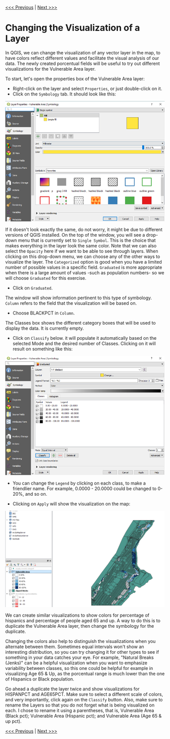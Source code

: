 [<<< Previous](16calc2.md)  | [Next >>>](19layout.md)  

# Changing the Visualization of a Layer

In QGIS, we can change the visualization of any vector layer in the map, to have colors reflect different values and facilitate the visual analysis of our data. The newly created porcentual fields will be useful to try out different visualizations for the Vulnerable Area layer.

To start, let's open the properties box of the Vulnerable Area layer:

* Right-click on the layer and select `Properties`, or just double-click on it.
* Click on the `Symbology` tab. It should look like this:

![Symbology Tab](images/symbology.png)

If it doesn't look exactly the same, do not worry, it might be due to different versions of QGIS installed. On the top of the window, you will see a drop-down menu that is currently set to `Single Symbol`. This is the choice that makes everything in the layer look the same color. Note that we can also select the `Opacity` here if we want to be able to see through layers. When clicking on this drop-down menu, we can choose any of the other ways to visualize the layer. The `Categorized` option is good when you have a limited number of possible values in a specific field. `Graduated` is more appropriate when there is a large amount of values -such as population numbers- so we will choose `Graduated` for this exercise.

* Click on `Graduated`. 

The window will show information pertinent to this type of symbology. `Column` refers to the field that the visualization will be based on.

* Choose BLACKPCT in `Column`. 

The Classes box shows the different category boxes that will be used to display the data. It is currently empty.

* Click on `Classify` below. it will populate it automatically based on the selected Mode and the desired number of Classes. Clicking on it will result on something like this:

![Result of clicking Classify in Symbology Tab](images/classify.png)

* You can change the `Legend` by clicking on each class, to make a friendlier name. For example, 0.0000 - 20.0000 could be changed to 0-20%, and so on. 

* Clicking on `Apply` will show the visualization on the map:

![Visualization of Black Population on Map](images/blackviz.png)

We can create similar visualizations to show colors for percentage of hispanics and percentage of people aged 65 and up. A way to do this is to duplicate the Vulnerable Area layer, then change the symbology for the duplicate. 

Changing the colors also help to distinguish the visualizations when you alternate between them. Sometimes equal intervals won't show an interesting distribution, so you can try changing it for other types to see if something in your data catches your eye. For example, "Natural Breaks (Jenks)" can be a helpful visualization when you want to emphasize variability between classes, so this one could be helpful for example in visualizing Age 65 & Up, as the porcentual range is much lower than the one of Hispanics or Black population. 

Go ahead a duplicate the layer twice and show visualizations for HISPANPCT and AGE65PCT. Make sure to select a different scale of colors, and very importantly, click again on the `Classify` button. Also, make sure to rename the Layers so that you do not forget what is being visualized on each. I chose to rename it using a parentheses, that is, Vulnerable Area (Black pct); Vulnerable Area (Hispanic pct); and Vulnerable Area (Age 65 & up pct).

[<<< Previous](16calc2.md)  | [Next >>>](19layout.md)  
